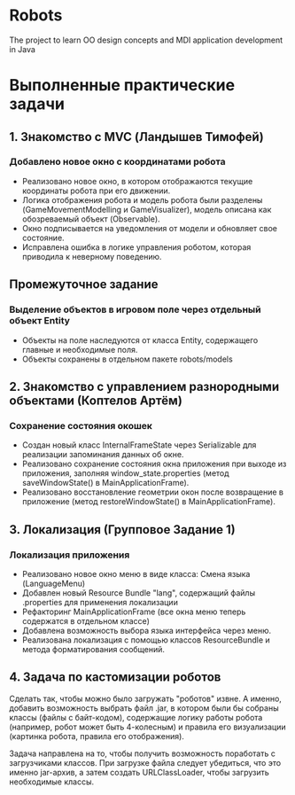 # Robots
The project to learn OO design concepts and MDI application development in Java

# Выполненные практические задачи

## 1. Знакомство с MVC (Ландышев Тимофей)

### Добавлено новое окно с координатами робота
- Реализовано новое окно, в котором отображаются текущие координаты робота при его движении.
- Логика отображения робота и модель робота были разделены (GameMovementModelling и GameVisualizer), модель описана как обозреваемый объект (Observable).
- Окно подписывается на уведомления от модели и обновляет свое состояние.
- Исправлена ошибка в логике управления роботом, которая приводила к неверному поведению.

## Промежуточное задание

### Выделение объектов в игровом поле через отдельный объект Entity
- Объекты на поле наследуются от класса Entity, содержащего главные и необходимые поля.
- Объекты сохранены в отдельном пакете robots/models

## 2. Знакомство с управлением разнородными объектами (Коптелов Артём)

### Сохранение состояния окошек
- Создан новый класс InternalFrameState через Serializable для реализации запоминания данных об окне.
- Реализовано сохранение состояния окна приложения при выходе из приложения, заполняя window_state.properties (метод saveWindowState() в MainApplicationFrame).
- Реализовано восстановление геометрии окон после возвращение в приложение (метод restoreWindowState() в MainApplicationFrame).

## 3. Локализация (Групповое Задание 1)

### Локализация приложения
- Реализовано новое окно меню в виде класса: Смена языка (LanguageMenu)
- Добавлен новый Resource Bundle "lang", содержащий файлы .properties для применения локализации
- Рефакторинг MainApplicationFrame (все окна меню теперь содержатся в отдельном классе)
- Добавлена возможность выбора языка интерфейса через меню.
- Реализована локализация с помощью классов ResourceBundle и метода форматирования сообщений.

## 4. Задача по кастомизации роботов
Сделать так, чтобы можно было загружать "роботов" извне. А именно, добавить возможность выбрать файл .jar, в котором были бы собраны классы (файлы с байт-кодом), содержащие логику работы робота (например, робот может быть 4-колесным) и правила его визуализации (картинка робота, правила его отображения). 

Задача направлена на то, чтобы получить возможность поработать с загрузчиками классов. При загрузке файла следует убедиться, что это именно jar-архив, а затем создать URLClassLoader, чтобы загрузить необходимые классы.
